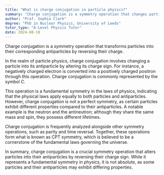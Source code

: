```yaml
---
title: "What is charge conjugation in particle physics?"
summary: "Charge conjugation is a symmetry operation that changes particles into their antiparticles."
author: "Prof. Sophia Clark"
degree: "PhD in Nuclear Physics, University of Leeds"
tutor_type: "A-Level Physics Tutor"
date: 2024-08-10
---
```


Charge conjugation is a symmetry operation that transforms particles into their corresponding antiparticles by reversing their charge.

In the realm of particle physics, charge conjugation involves changing a particle into its antiparticle by altering its charge sign. For instance, a negatively charged electron is converted into a positively charged positron through this operation. Charge conjugation is commonly represented by the symbol $C$.

This operation is a fundamental symmetry in the laws of physics, indicating that the physical laws apply equally to both particles and antiparticles. However, charge conjugation is not a perfect symmetry, as certain particles exhibit different properties compared to their antiparticles. A notable example is the neutron and the antineutron; although they share the same mass and spin, they possess different lifetimes.

Charge conjugation is frequently analyzed alongside other symmetry operations, such as parity and time reversal. Together, these operations form what is known as CPT symmetry, which is believed to be a cornerstone of the fundamental laws governing the universe.

In summary, charge conjugation is a crucial symmetry operation that alters particles into their antiparticles by reversing their charge sign. While it represents a fundamental symmetry in physics, it is not absolute, as some particles and their antiparticles may exhibit differing properties.
    
